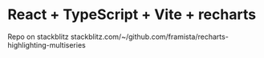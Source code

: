 # React + TypeScript + Vite + recharts

Repo on stackblitz
stackblitz.com/~/github.com/framista/recharts-highlighting-multiseries
